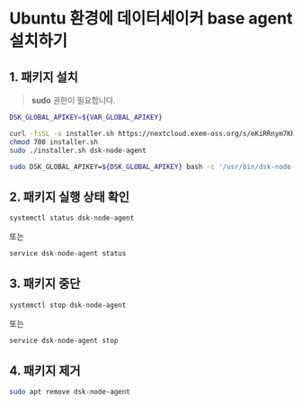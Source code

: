 # Ubuntu 환경에 데이터세이커 base agent 설치하기


## 1. 패키지 설치

> **sudo** 권한이 필요합니다.

<!-- 
example API Key : VAR_GLOBAL_APIKEY=1234567890abcdef1234567890abcdef
 -->
```bash
DSK_GLOBAL_APIKEY=${VAR_GLOBAL_APIKEY}

curl -fsSL -o installer.sh https://nextcloud.exem-oss.org/s/eKiRRnym7KRW98Y/download/dsk-node-agent-install.sh
chmod 700 installer.sh
sudo ./installer.sh dsk-node-agent

sudo DSK_GLOBAL_APIKEY=${DSK_GLOBAL_APIKEY} bash -c '/usr/bin/dsk-node-agent init "'${DSK_GLOBAL_APIKEY}'" && systemctl enable dsk-node-agent --now'
```

## 2. 패키지 실행 상태 확인

```bash
systemctl status dsk-node-agent
```

또는 

```bash
service dsk-node-agent status
```

## 3. 패키지 중단

```bash
systemctl stop dsk-node-agent
```

또는 

```bash
service dsk-node-agent stop
```

## 4. 패키지 제거

```bash
sudo apt remove dsk-node-agent
```
